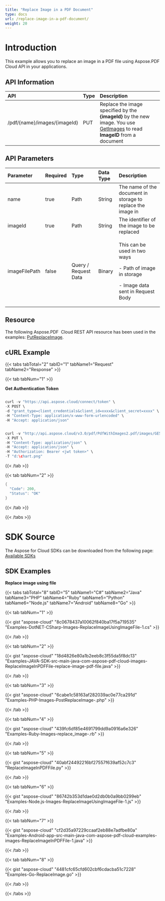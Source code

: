 ```yaml
---
title: "Replace Image in a PDF Document"
type: docs
url: /replace-image-in-a-pdf-document/
weight: 20
---
```


# **Introduction**
This example allows you to replace an image in a PDF file using Aspose.PDF Cloud API in your applications. 
## **API Information**

|**API**|**Type**|**Description**|
| :- | :- | :- |
|/pdf/{name}/images/{imageId}|PUT|Replace the image specified by the **{imageId}** by the new image. You use [GetImages](https://apireference.aspose.cloud/pdf/#!/Images/GetImages) to read **ImageID** from a document|
## **API Parameters**

|**Parameter**|**Required**|**Type**|**Data Type**|**Description**|
| :- | :- | :- | :- | :- |
|name|true|Path|String|The name of the document in storage to replace the image in|
|imageId|true|Path|String|The identifier of the image to be replaced|
|imageFilePath|false|Query / Request Data|Binary|<p>This can be used in two ways</p><p>- Path of image in storage</p><p>- Image data sent in Request Body</p>|

## **Resource**
The following Aspose.PDF  Cloud REST API resource has been used in the examples: [PutReplaceImage](https://apireference.aspose.cloud/pdf/#!/Images/PutReplaceImage).
## **cURL Example**
{{< tabs tabTotal="2" tabID="1" tabName1="Request" tabName2="Response" >}}

{{< tab tabNum="1" >}}

**Get Authentication Token**

```java

curl -v "https://api.aspose.cloud/connect/token" \
-X POST \
-d "grant_type=client_credentials&client_id=xxxx&client_secret=xxxx" \
-H "Content-Type: application/x-www-form-urlencoded" \
-H "Accept: application/json"

```

```java

curl -v "http://api.aspose.cloud/v3.0/pdf/PdfWithImages2.pdf/images/GE5TGNJVGM2TWOBWFQ2TQMRMGI4TALBXHA3A" \
-X PUT \
-H "Content-Type: application/json" \
-H "Accept: application/json" \
-H "Authorization: Bearer <jwt token>" \
-T "d:\chart.png"    

```

{{< /tab >}}

{{< tab tabNum="2" >}}

```java
{  
  "Code": 200,
  "Status": "OK"
}
```

{{< /tab >}}

{{< /tabs >}}
# **SDK Source**
The Aspose for Cloud SDKs can be downloaded from the following page: [Available SDKs](/pdf/available-sdks/)
## **SDK Examples**
**Replace image using file**

{{< tabs tabTotal="8" tabID="5" tabName1="C#" tabName2="Java" tabName3="PHP" tabName4="Ruby" tabName5="Python" tabName6="Node.js" tabName7="Android" tabName8="Go" >}}

{{< tab tabNum="1" >}}

{{< gist "aspose-cloud" "8c0678437a10062f840ba17f5a719535" "Examples-DotNET-CSharp-Images-ReplaceImageUsingImageFile-1.cs" >}}

{{< /tab >}}

{{< tab tabNum="2" >}}

{{< gist "aspose-cloud" "18d4826e80a1b2eeb8c3f55da5f8dc13" "Examples-JAVA-SDK-src-main-java-com-aspose-pdf-cloud-images-ReplaceImageInPDFFile-replace-image-pdf-file.java" >}}

{{< /tab >}}

{{< tab tabNum="3" >}}

{{< gist "aspose-cloud" "6cabe1c58163af282039ac0e77ca291d" "Examples-PHP-Images-PostReplaceImage-.php" >}}

{{< /tab >}}

{{< tab tabNum="4" >}}

{{< gist "aspose-cloud" "439fc6df85e4691799dd9a0916a6e326" "Examples-Ruby-Images-replace_image-.rb" >}}

{{< /tab >}}

{{< tab tabNum="5" >}}

{{< gist "aspose-cloud" "40abf24492216bf27557f639af52c7c3" "ReplaceImageInPDFFile.py" >}}

{{< /tab >}}

{{< tab tabNum="6" >}}

{{< gist "aspose-cloud" "86742b353d1dae0d2db0b0a9bb0299eb" "Examples-Node.js-Images-ReplaceImageUsingImageFile-1.js" >}}

{{< /tab >}}

{{< tab tabNum="7" >}}

{{< gist "aspose-cloud" "cf2d35a97229ccaaf2eb88e7adfbe80a" "Examples-Android-app-src-main-java-com-aspose-pdf-cloud-examples-images-ReplaceImageInPDFFile-1.java" >}}

{{< /tab >}}

{{< tab tabNum="8" >}}

{{< gist "aspose-cloud" "4481cfc65cfd602cbf6cdacba51c7228" "Examples-Go-ReplaceImage.go" >}}

{{< /tab >}}

{{< /tabs >}}
